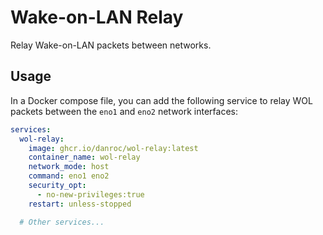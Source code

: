 # Wake-on-LAN Relay

Relay Wake-on-LAN packets between networks.

## Usage

In a Docker compose file, you can add the following service to relay WOL
packets between the `eno1` and `eno2` network interfaces:

```yaml
services:
  wol-relay:
    image: ghcr.io/danroc/wol-relay:latest
    container_name: wol-relay
    network_mode: host
    command: eno1 eno2
    security_opt:
      - no-new-privileges:true
    restart: unless-stopped

  # Other services...
```
